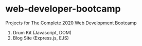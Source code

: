 # web-developer-bootcamp
Projects for [The Complete 2020 Web Development Bootcamp](https://www.udemy.com/course/the-complete-web-development-bootcamp/)
1. Drum Kit (Javascript, DOM)
2. Blog Site (Express.js, EJS)
